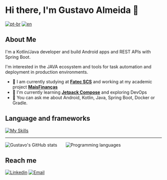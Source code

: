 # Hi there, I'm Gustavo Almeida 👋

[![pt-br](https://img.shields.io/badge/lang-pt--br-green.svg)](README.md)
[![en](https://img.shields.io/badge/lang-en-red.svg)](README-en.md)

## About Me

I'm a Kotlin/Java developer and build Android apps and REST APIs with Spring Boot.

I'm interested in the JAVA ecosystem and tools for task automation and deployment in production environments.

- 🔭 I am currently studying at **[Fatec SCS](https://www.cps.sp.gov.br/fatecs/fatec-sao-caetano-do-sul-antonio-russo/)** and working at my academic project **[MaisFinanças](https://github.com/mais-financas)**
- 🌱 I'm currently learning **[Jetpack Compose](https://developer.android.com/jetpack/compose)** and exploring DevOps
- 💬 You can ask me about Android, Kotlin, Java, Spring Boot, Docker or Gradle.

## Language and frameworks

[![My Skills](https://skillicons.dev/icons?i=kotlin,java,androidstudio,spring,git,github,postgres,docker,postman&theme=light)](https://skillicons.dev)

---

![Gustavo's GitHub stats](https://github-readme-stats.vercel.app/api?username=gustxvo&show_icons=true&theme=tokyonight&hide=stars) &nbsp; &nbsp; &nbsp; ![Programming languages](https://github-readme-stats.vercel.app/api/top-langs/?username=gustxvo&layout=compact&theme=tokyonight&hide=Shell)

## Reach me

[![Linkedin](https://img.shields.io/badge/LinkedIn-0077B5?style=for-the-badge&logo=linkedin&logoColor=white)](https://www.linkedin.com/in/gustavo-almeida-carvalho-39b22b219)
[![Email](https://img.shields.io/badge/Gmail-D14836?style=for-the-badge&logo=gmail&logoColor=white)](mailto:gualmeida2004@gmail.com)
